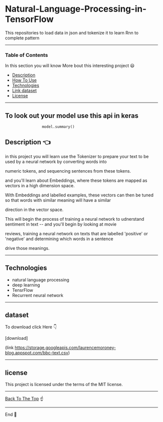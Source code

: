 # Natural-Language-Processing-in-TensorFlow

This repositories to load data in json and tokenize it to learn Rnn to complete pattern


---


### Table of Contents

In this section you will know More bout this interesting project :smiley:

- [Description](#description)
- [How To Use](#how-to-use)
- [Technologies](#Technologies)
- [Link dataset](#dataset)
- [License](#license)

---
## To look out your model use this api in keras

                     model.summary()

## Description :point_left:


in this project you will learn use the Tokenizer to prepare your text to be used by a neural network by converting words into

numeric tokens, and sequencing sentences from these tokens. 

and you'll learn about Embeddings, where these tokens are mapped as vectors in a high dimension space.

With Embeddings and labelled examples, these vectors can then be tuned so that words with similar meaning will have a similar

direction in the vector space. 

This will begin the process of training a neural network to udnerstand sentiment in text -- and you'll begin by looking at movie

reviews, training a neural network on texts that are labelled 'positive' or 'negative' and determining which words in a sentence

drive those meanings.

---



## Technologies

- natural language processing
- deep learning
- TensrFlow
- Recurrent neural network

---


## dataset


To download click Here :point_down:

[download] 

  (link https://storage.googleapis.com/laurencemoroney-blog.appspot.com/bbc-text.csv)
  

  
---  



## license

This project is licensed under the terms of the MIT license.

---

[Back To The Top](#README.md) :point_up:

---

End :raising_hand:

